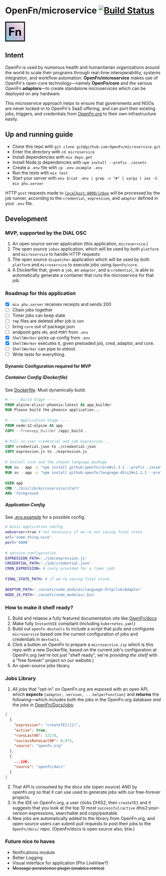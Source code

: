 # OpenFn/microservice [![Build Status](https://travis-ci.org/OpenFn/microservice.svg?branch=master)](https://travis-ci.org/github/OpenFn/microservice)

[![openfn](assets/logo.png)](https://www.openfn.org)

## Intent

OpenFn is used by numerous health and humanitarian organizations around the
world to scale their programs through real-time interoperability, systems
integration, and workflow automation. **OpenFn/microservice** makes use of
OpenFn's open-core technology—namely **OpenFn/core** and the various OpenFn
**adaptors**—to create standalone microservices which can be deployed on any
hardware.

This microservice approach helps to ensure that governments and NGOs are never
locked-in to OpenFn's SaaS offering, and can port their existing jobs, triggers,
and credentials from [OpenFn.org](www.openfn.org) to their own infrastructure
easily.

## Up and running guide

- Clone this repo with `git clone git@github.com:OpenFn/microservice.git`
- Enter the directory with `cd microservice`
- Install dependencies with `mix deps.get`
- Install Node.js dependencies with `npm install --prefix ./assets`
- Create a `.env` file with `cp .env.example .env`
- Run the tests with `mix test`
- Start your server with `env $(cat .env | grep -v "#" | xargs ) iex -S mix phx.server`

HTTP `post` requests made to
[`localhost:4000/inbox`](http://localhost:4000/inbox) will be processed by the
job runner, accoridng to the `credential`, `expression`, and `adaptor` defined
in your `.env` file.

## Development

### MVP, supported by the DIAL OSC

1. An open source server application (this application, `microservice`.)
2. The open source `inbox` application, which will be used by both `platform`
   and `microservice` to handle HTTP requests
3. The open source `dispatcher` application which will be used by both
   `platform` and `microservice` to execute jobs using `OpenFn/core`.
4. A Dockerfile that, given a `job`, an `adaptor`, and a `credential`, is able
   to automatically generate a container that runs the microservice for that
   job.

### Roadmap for this application

- [x] `mix phx.server` receives receipts and sends 200
- [ ] Chain jobs together
- [ ] Timer jobs can keep state
- [ ] `tmp` files are deleted after job is run
- [ ] bring `core` out of package.json
- [ ] endpoint gets `URL` and `PORT` from `.env`
- [x] `ShellWorker` picks up config from `.env`
- [x] `ShellWorker` executes it, given preloaded job, cred, adaptor, and core.
- [ ] `ShellWorker` can pipe to stdout.
- [ ] Write tests for everything.

#### Dynamic Configuration required for MVP

##### Container Config (Dockerfile)

See [Dockerfile](./Dockerfile). Must dynamically build:

```dockerfile
# ---- Build Stage ----
FROM alpine-elixir-phoenix:latest AS app_builder
RUN Please build the phoenix application...

# ---- Application Stage ----
FROM node:12-alpine AS app
COPY --from=app_builder /app/_build .

# Pull in user credential and job expression...
COPY credential.json to ./credential.json
COPY expression.js to ./expression.js

# Install core and the chosen language package
RUN su - app -c "npm install github:openfn/core#v1.3.1 --prefix ./assets"
RUN su - app -c "npm install github:openfn/language-dhis2#v1.1.1 --prefix ./assets"

USER app
CMD './bin/lib/microservice/start'
ARG 'foreground
```

##### Application Config

See [.env.example](./.env.example) for a possible config.

```sh
# basic application config
webserver=true # not necessary if we're not saving final state
url='some.thing.nice'
port='4000'

# service configuration
EXPRESSION_PATH='./job/expression.js'
CREDENTIAL_PATH='./job/credential.json'
CRON_EXPRESSION= # (only provided for a timer job)

FINAL_STATE_PATH= # if we're saving final state.

ADAPTOR_PATH='./assets/node_modules/language-http/lib/Adaptor'
NODE_JS_PATH='./assets/node_modules/.bin'
```

### How to make it shelf ready?

1. Build and relaese a fully featured documentation site like
   [OpenFn/docs](https://openfn.github.io/docs/)
2. Make fully `InstantHIE` compliant (including `kubernetes.yaml`)
3. Build out `openfn-devtools` to include a script that pulls and configures
   `microservice` based one the current configuration of jobs and credentials in
   `devtools`.
4. Click a button on OpenFn to prepare a `microservice.zip` which is this repo
   with a new Dockerfile, based on the current job's configuration at OpenFn.org
   (we're not just "shelf ready", we're _providing the shelf_ with a "free
   forever" project on our website.)
5. An open-source jobs library.

### Jobs Library

1. All jobs that "opt-in" on OpenFn.org are exposed with an open API, which
   **expects** `{adaptor, version, ...helperFunction}` and **returns** the
   following—which includes both the jobs in the OpenFn.org database _and_ the
   jobs in [OpenFn/Docs/jobs](https://www.github.com/openfn/docs/jobs):

```json
[
  {
    "expression": "createTEI({})",
    "active": true,
    "runsLast90": 32178,
    "successRateLast90": 0.973,
    "source": "openfn.org"
  },
  {
    ...job,
    "source": "openfn/docs"
  }
]
```

2. That API is consumed by the docs site (open source) _AND_ by openfn.org so
   that it can use used to generate jobs with our free-forever projects.
3. In the IDE on OpenFn.org, a user clicks DHIS2, then `createTEI` and it
   suggests that you look at the top 10 most `successful/active`
   dhis2:your-version expressions, searchable and copy/pastable.
4. New jobs are automatically added to the library from OpenFn.org, and
   open-source users can submit pull requests to post their jobs to the
   `OpenFn/docs/` repo. (OpenFn/docs is open source also, btw.)

### Future nice to haves

- Notifications module
- Better Logging
- Visual interface for application (Phx LiveView?)
- ~~Message persistence plugin (enables retries)~~
